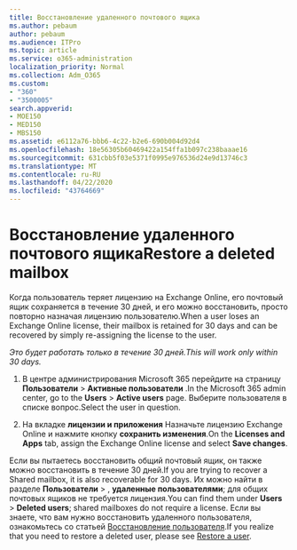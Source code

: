 ```yaml
---
title: Восстановление удаленного почтового ящика
ms.author: pebaum
author: pebaum
ms.audience: ITPro
ms.topic: article
ms.service: o365-administration
localization_priority: Normal
ms.collection: Adm_O365
ms.custom:
- "360"
- "3500005"
search.appverid:
- MOE150
- MED150
- MBS150
ms.assetid: e6112a76-bbb6-4c22-b2e6-690b004d92d4
ms.openlocfilehash: 18e56305b60469422a154ffa1b097c238baaae16
ms.sourcegitcommit: 631cbb5f03e5371f0995e976536d24e9d13746c3
ms.translationtype: MT
ms.contentlocale: ru-RU
ms.lasthandoff: 04/22/2020
ms.locfileid: "43764669"
---
```

# <a name="restore-a-deleted-mailbox"></a><span data-ttu-id="228e0-102">Восстановление удаленного почтового ящика</span><span class="sxs-lookup"><span data-stu-id="228e0-102">Restore a deleted mailbox</span></span>

<span data-ttu-id="228e0-103">Когда пользователь теряет лицензию на Exchange Online, его почтовый ящик сохраняется в течение 30 дней, и его можно восстановить, просто повторно назначая лицензию пользователю.</span><span class="sxs-lookup"><span data-stu-id="228e0-103">When a user loses an Exchange Online license, their mailbox is retained for 30 days and can be recovered by simply re-assigning the license to the user.</span></span>
  
 <span data-ttu-id="228e0-104">*Это будет работать только в течение 30 дней.*</span><span class="sxs-lookup"><span data-stu-id="228e0-104">*This will work only within 30 days.*</span></span>  
  
1. <span data-ttu-id="228e0-105">В центре администрирования Microsoft 365 перейдите на страницу **Пользователи** \> **Активные пользователи** .</span><span class="sxs-lookup"><span data-stu-id="228e0-105">In the Microsoft 365 admin center, go to the **Users** \> **Active users** page.</span></span> <span data-ttu-id="228e0-106">Выберите пользователя в списке вопрос.</span><span class="sxs-lookup"><span data-stu-id="228e0-106">Select the user in question.</span></span>

2. <span data-ttu-id="228e0-107">На вкладке **лицензии и приложения** Назначьте лицензию Exchange Online и нажмите кнопку **сохранить изменения**.</span><span class="sxs-lookup"><span data-stu-id="228e0-107">On the **Licenses and Apps** tab, assign the Exchange Online license and select **Save changes**.</span></span>

<span data-ttu-id="228e0-108">Если вы пытаетесь восстановить общий почтовый ящик, он также можно восстановить в течение 30 дней.</span><span class="sxs-lookup"><span data-stu-id="228e0-108">If you are trying to recover a Shared mailbox, it is also recoverable for 30 days.</span></span> <span data-ttu-id="228e0-109">Их можно найти в разделе **Пользователи** \> , **удаленные пользователями**; для общих почтовых ящиков не требуется лицензия.</span><span class="sxs-lookup"><span data-stu-id="228e0-109">You can find them under **Users** \> **Deleted users**; shared mailboxes do not require a license.</span></span> <span data-ttu-id="228e0-110">Если вы знаете, что вам нужно восстановить удаленного пользователя, ознакомьтесь со статьей [Восстановление пользователя](https://docs.microsoft.com/office365/admin/add-users/restore-user).</span><span class="sxs-lookup"><span data-stu-id="228e0-110">If you realize that you need to restore a deleted user, please see [Restore a user](https://docs.microsoft.com/office365/admin/add-users/restore-user).</span></span>
  